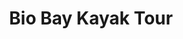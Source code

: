 ---
image: "https://cdn.filestackcontent.com/4rKg9tl3QpqkSzGq9ii3/convert?cache=true&compress=true&quality=90&w=1000&fit=max"
title:   Bio Bay Kayak Tour
infose: Discover Fajardo's World Famous Bioluminescent Lagoon!
link: "https://fareharbor.com/embeds/book/kayakingpuertorico/items/3728/calendar/2025/10/?asn=fhdn&asn-ref=turisteandoenpuertorico&ref=turisteandoenpuertorico&marketplace=yes&flow=no&full-items=yes"
---
